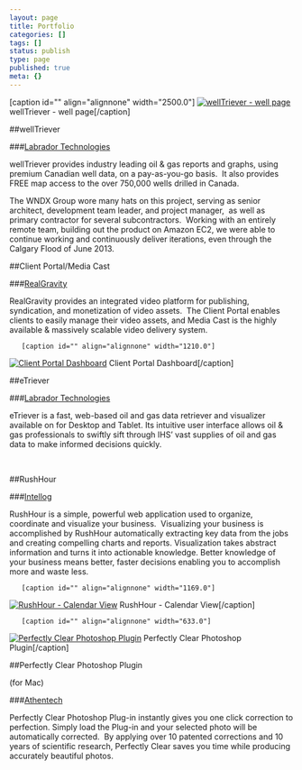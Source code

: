 ```yaml
---
layout: page
title: Portfolio
categories: []
tags: []
status: publish
type: page
published: true
meta: {}
---
```


[caption id="" align="alignnone" width="2500.0"]
[![wellTriever - well page](/squarespace_images/static_50d2902fe4b0959a0871a12c_t_5213a2d1e4b0da5fb6476378_1432106103873_Screen+Shot+2013-08-20+at+11.08.42+AM.png_)](https://www.welltriever.com/wells/100051304720W400) wellTriever - well page[/caption]

##wellTriever


###[Labrador Technologies](https://lori-olson-cwsl.squarespace.com/config/#)


wellTriever provides industry leading oil & gas reports and graphs, using premium Canadian well data, on a pay-as-you-go basis.  It also provides FREE map access to the over 750,000 wells drilled in Canada. 

The WNDX Group wore many hats on this project, serving as senior architect, development team leader, and project manager,  as well as primary contractor for several subcontractors.  Working with an entirely remote team, building out the product on Amazon EC2, we were able to continue working and continuously deliver iterations, even through the Calgary Flood of June 2013.

##Client Portal/Media Cast


###[RealGravity](#)


RealGravity provides an integrated video platform for publishing, syndication, and monetization of video assets.  The Client Portal enables clients to easily manage their video assets, and Media Cast is the highly available & massively scalable video delivery system. 
  
       [caption id="" align="alignnone" width="1210.0"]
[![Client Portal Dashboard](/squarespace_images/static_50d2902fe4b0959a0871a12c_t_50e20363e4b015296ce4c32c_1356989284830_Screen+Shot+2012-12-31+at+2.27.37+PM.png_)](http://realgravity.com) Client Portal Dashboard[/caption] 
  


 
   

 

##eTriever


###[Labrador Technologies](#)


eTriever is a fast, web-based oil and gas data retriever and visualizer available on for Desktop and Tablet. Its intuitive user interface allows oil & gas professionals to swiftly sift through IHS’ vast supplies of oil and gas data to make informed decisions quickly.

 

##RushHour


###[Intellog](#)


RushHour is a simple, powerful web application used to organize, coordinate and visualize your business.  Visualizing your business is accomplished by RushHour automatically extracting key data from the jobs and creating compelling charts and reports. Visualization takes abstract information and turns it into actionable knowledge. Better knowledge of your business means better, faster decisions enabling you to accomplish more and waste less.
  
       [caption id="" align="alignnone" width="1169.0"]
[![RushHour - Calendar View](/squarespace_images/static_50d2902fe4b0959a0871a12c_t_50e20151e4b0395512a1ab7e_1356988755294_Screen+Shot+2012-12-31+at+2.18.24+PM.png_)](http://app.e.intellog.com/RushHour/php/outputRushHour.php) RushHour - Calendar View[/caption] 
  


  
       [caption id="" align="alignnone" width="633.0"]
[![Perfectly Clear Photoshop Plugin](/squarespace_images/static_50d2902fe4b0959a0871a12c_t_50dd2498e4b015296cd8e1b4_1356670106891_ps_content_img.jpg_)](http://www.athentech.com/photoshop-plug-in.html) Perfectly Clear Photoshop Plugin[/caption] 
  


##Perfectly Clear Photoshop Plugin




(for Mac)

###[Athentech](#)




Perfectly Clear Photoshop Plug-in instantly gives you one click correction to perfection. Simply load the Plug-in and your selected photo will be automatically corrected.  By applying over 10 patented corrections and 10 years of scientific research, Perfectly Clear saves you time while producing accurately beautiful photos.
